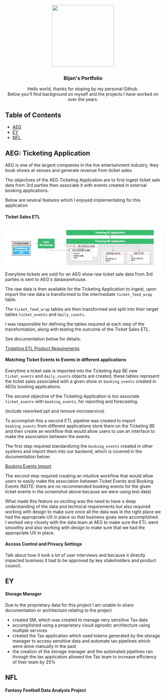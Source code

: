 <p align="center">
  <img width="200" height="200" src="https://media-exp1.licdn.com/dms/image/C4E03AQFr1viytj_VQA/profile-displayphoto-shrink_200_200/0?e=1597881600&v=beta&t=5PTBuTdNqtTcUbtcfeRLDowPjvtODnUS1q7lS8NrY4g">
</p>

<h3 align="center">Bijan's Portfolio</h3>

<p align="center">
  Hello world, thanks for stoping by my personal Github.
  <br>
  Below you'll find background on myself and the projects I have worked on over the years.
</p>

## Table of Contents 

- [AEG](#aeg)
- [EY](#ey)
- [NFL](#nfl)

## AEG: Ticketing Application
AEG is one of the largest companies in the live entertainment industry, they book shows at venues and generate revenue from ticket sales. 

The objectives of the AEG Ticketing Application are to first ingest ticket sale data from 3rd parties then associate it with events created in external booking applications.

Below are several features which I enjoyed implementating for this application

#### Ticket Sales ETL 
![screenshot](assets/img/Presentation2.jpg)
Everytime tickets are sold for an AEG show raw ticket sale data from 3rd parties is sent to AEG's datawarehouse.

The raw data is then available for the Ticketing Application to ingest, upon import the raw data is transformed to the intermediate ```ticket_feed_wrap``` table.

The ```ticket_feed_wrap``` tables are then transformed and split into their target tables ```ticket_events``` and ```daily_counts```. 

I was responsible for defining the tables required at each step of the transformation, along with testing the outcome of the Ticket Sales ETL. 

See documentation below for details: 

[Ticketing ETL Product Requirements](https://github.com/bayrami1/work-experience-/blob/master/AEG%20Project/ETL%20Product%20Requirements%20.pdf)

#### Matching Ticket Events to Events in different applications
Everytime a ticket sale is imported into the Ticketing App BE new ```ticket_events``` and ```daily_counts``` objects are created, these tables represent the ticket sales associated with a given show or ```booking_events``` created in AEGs booking applications.   

The second objective of the Ticketing Application is too associate ```ticket_events``` with ```booking_events```, for reporting and forecasting. 

(include reworked ppt and remove microservice) 

To accomplish this a second ETL pipeline was created to import ```booking_events``` from different applications store them on the Ticketing BE and then create an workflow that would allow users to use an interface to make the association between the events. 

The first step required standardizing the ```booking_events``` created in other systems and import them into our backend, which is covered in the documentation below: 

[Booking Events Import](https://github.com/bayrami1/work-experience-/blob/master/AEG%20Project/TA%20_%20booking_events%20creation%20.pdf)

The second step required creating an intuitive workflow that would allow users to easily make the association between Ticket Events and Booking Events (NOTE: there are no recommended booking events for the given ticket events in the screenshot above because we were using test data) 

What made this feature so exciting was the need to have a deep understanding of the data and technical requirements but also required working with design to make sure once all the data was in the right place we had the appropriate UX in place so that business goals were accomplished. I worked very closely with the data team at AEG to make sure the ETL went smoothly and also working with design to make sure that we had the appropriate UX in place.  

#### Access Control and Privacy Settings
Talk about how it took a lot of user interviews and because it directly impacted business it had to be approved by key stakeholders and product council. 

## EY
#### Storage Manager 
Due to the proprietary data for this project I am unable to share documentation or architecture relating to the project 
- created SM, which was created to manage very sensitive Tax data 
- accomplished using a proprietary cloud agnostic architecture using multiple services 
- created the Tax application which used tokens generated by the storage manager to access sensitive data and automate tax pipelines which were done manually in the past
- the creation of the storage manager and the automated pipelines ran through the tax application allowed the Tax team to increase efficiency of their team by 25%

## NFL 
#### Fantasy Football Data Analysis Project
